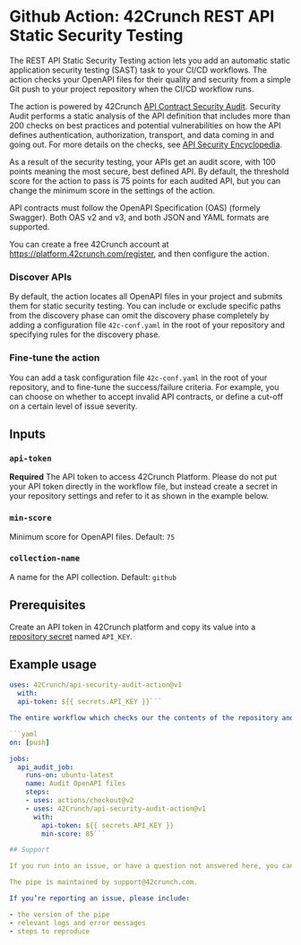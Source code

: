 # Github Action: 42Crunch REST API Static Security Testing

The REST API Static Security Testing action lets you add an automatic static application security testing (SAST) task to your CI/CD workflows. The action checks your OpenAPI files for their quality and security from a simple Git push to your project repository when the CI/CD workflow runs.

The action is powered by 42Crunch [API Contract Security Audit](https://docs.42crunch.com/latest/content/concepts/api_contract_security_audit.htm). Security Audit performs a static analysis of the API definition that includes more than 200 checks on best practices and potential vulnerabilities on how the API defines authentication, authorization, transport, and data coming in and going out. For more details on the checks, see [API Security Encyclopedia](https://apisecurity.io/encyclopedia/content/api-security-encyclopedia.htm).

As a result of the security testing, your APIs get an audit score, with 100 points meaning the most secure, best defined API. By default, the threshold score for the action to pass is 75 points for each audited API, but you can change the minimum score in the settings of the action.

API contracts must follow the OpenAPI Specification (OAS) (formely Swagger). Both OAS v2 and v3, and both JSON and YAML formats are supported.

You can create a free 42Crunch account at https://platform.42crunch.com/register, and then configure the action.

### Discover APIs

By default, the action locates all OpenAPI files in your project and submits them for static security testing. You can include or exclude specific paths from the discovery phase can omit the discovery phase completely by adding a configuration file `42c-conf.yaml` in the root of your repository and specifying rules for the discovery phase.

### Fine-tune the action

You can add a task configuration file `42c-conf.yaml` in the root of your repository, and to fine-tune the success/failure criteria. For example, you can choose on whether to accept invalid API contracts, or define a cut-off on a certain level of issue severity.

## Inputs

### `api-token`

**Required** The API token to access 42Crunch Platform. Please do not put your API token directly in the workflow file, but instead create a secret in your repository settings and refer to it as shown in the example below.

### `min-score`

Minimum score for OpenAPI files. Default: `75`

### `collection-name`

A name for the API collection. Default: `github`

## Prerequisites

Create an API token in 42Crunch platform and copy its value into a [repository secret](https://docs.github.com/en/actions/configuring-and-managing-workflows/creating-and-storing-encrypted-secrets) named `API_KEY`.

## Example usage

```yaml
uses: 42Crunch/api-security-audit-action@v1
  with:
  api-token: ${{ secrets.API_KEY }}```

The entire workflow which checks our the contents of the repository and runs security audit on the OpenAPI files found in the project might look like this:

```yaml
on: [push]

jobs:
  api_audit_job:
    runs-on: ubuntu-latest
    name: Audit OpenAPI files
    steps:
    - uses: actions/checkout@v2
    - uses: 42Crunch/api-security-audit-action@v1
      with:
        api-token: ${{ secrets.API_KEY }}
        min-score: 85```

## Support

If you run into an issue, or have a question not answered here, you can create a support ticket at [support.42crunch.com](https://support.42crunch.com/), or ask your questions on the Q&A tab here.

The pipe is maintained by support@42crunch.com.

If you’re reporting an issue, please include:

- the version of the pipe
- relevant logs and error messages
- steps to reproduce
